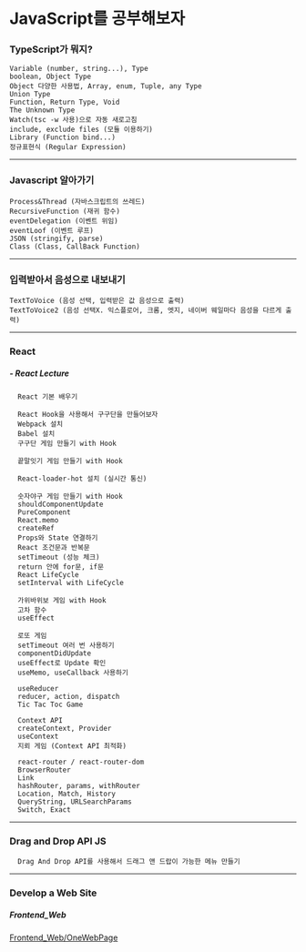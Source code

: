 # JavaScript를 공부해보자

### TypeScript가 뭐지?

```
Variable (number, string...), Type
boolean, Object Type
Object 다양한 사용법, Array, enum, Tuple, any Type
Union Type
Function, Return Type, Void
The Unknown Type
Watch(tsc -w 사용)으로 자동 새로고침
include, exclude files (모듈 이용하기)
Library (Function bind...)
정규표현식 (Regular Expression)
```
  ___

### Javascript 알아가기

  ```
  Process&Thread (자바스크립트의 쓰레드)
  RecursiveFunction (재귀 함수)
  eventDelegation (이벤트 위임)
  eventLoof (이벤트 루프)
  JSON (stringify, parse)
  Class (Class, CallBack Function)
  ```
  ___

### 입력받아서 음성으로 내보내기

  ```
  TextToVoice (음성 선택, 입력받은 값 음성으로 출력)
  TextToVoice2 (음성 선택X. 익스플로어, 크롬, 엣지, 네이버 웨일마다 음성을 다르게 출력)
  ```
 ___

### React

##### - React Lecture
```
  React 기본 배우기

  React Hook을 사용해서 구구단을 만들어보자
  Webpack 설치
  Babel 설치
  구구단 게임 만들기 with Hook

  끝말잇기 게임 만들기 with Hook

  React-loader-hot 설치 (실시간 통신)

  숫자야구 게임 만들기 with Hook
  shouldComponentUpdate
  PureComponent
  React.memo
  createRef
  Props와 State 연결하기
  React 조건문과 반복문
  setTimeout (성능 체크)
  return 안에 for문, if문
  React LifeCycle
  setInterval with LifeCycle

  가위바위보 게임 with Hook
  고차 함수
  useEffect

  로또 게임
  setTimeout 여러 번 사용하기
  componentDidUpdate
  useEffect로 Update 확인
  useMemo, useCallback 사용하기

  useReducer
  reducer, action, dispatch
  Tic Tac Toc Game

  Context API
  createContext, Provider
  useContext
  지뢰 게임 (Context API 최적화)

  react-router / react-router-dom
  BrowserRouter
  Link
  hashRouter, params, withRouter
  Location, Match, History
  QueryString, URLSearchParams
  Switch, Exact
```
  ___
### Drag and Drop API JS
```
  Drag And Drop API를 사용해서 드래그 앤 드랍이 가능한 메뉴 만들기
```
___

### Develop a Web Site

##### Frontend_Web
[Frontend_Web/OneWebPage](https://hschan2.github.io/StudyJS/FrontEnd_Web/First/First.html)

